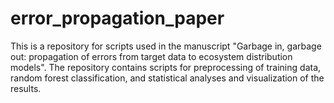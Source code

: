 # error_propagation_paper

This is a repository for scripts used in the manuscript "Garbage in, garbage out: propagation of errors from target data to ecosystem distribution models". The repository contains scripts for preprocessing of training data, random forest classification, and statistical analyses and visualization of the results.
